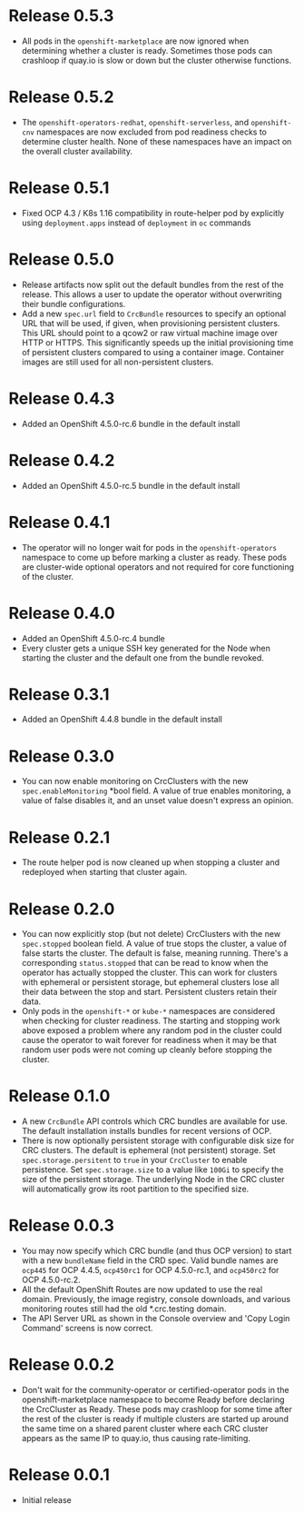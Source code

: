 # Release 0.5.3
- All pods in the `openshift-marketplace` are now ignored when
  determining whether a cluster is ready. Sometimes those pods can
  crashloop if quay.io is slow or down but the cluster otherwise
  functions.

# Release 0.5.2
- The `openshift-operators-redhat`, `openshift-serverless`, and
  `openshift-cnv` namespaces are now excluded from pod readiness
  checks to determine cluster health. None of these namespaces have an
  impact on the overall cluster availability.

# Release 0.5.1
- Fixed OCP 4.3 / K8s 1.16 compatibility in route-helper pod by
  explicitly using `deployment.apps` instead of `deployment` in `oc`
  commands

# Release 0.5.0
- Release artifacts now split out the default bundles from the rest of
  the release. This allows a user to update the operator without
  overwriting their bundle configurations.
- Add a new `spec.url` field to `CrcBundle` resources to specify an
  optional URL that will be used, if given, when provisioning
  persistent clusters. This URL should point to a qcow2 or raw virtual
  machine image over HTTP or HTTPS. This significantly speeds up the
  initial provisioning time of persistent clusters compared to using a
  container image. Container images are still used for all
  non-persistent clusters.

# Release 0.4.3
- Added an OpenShift 4.5.0-rc.6 bundle in the default install

# Release 0.4.2
- Added an OpenShift 4.5.0-rc.5 bundle in the default install

# Release 0.4.1
- The operator will no longer wait for pods in the
  `openshift-operators` namespace to come up before marking a cluster
  as ready. These pods are cluster-wide optional operators and not
  required for core functioning of the cluster.

# Release 0.4.0
- Added an OpenShift 4.5.0-rc.4 bundle
- Every cluster gets a unique SSH key generated for the Node when
  starting the cluster and the default one from the bundle revoked.

# Release 0.3.1
- Added an OpenShift 4.4.8 bundle in the default install

# Release 0.3.0
- You can now enable monitoring on CrcClusters with the new
  `spec.enableMonitoring` *bool field. A value of true enables
  monitoring, a value of false disables it, and an unset value doesn't
  express an opinion.

# Release 0.2.1
- The route helper pod is now cleaned up when stopping a cluster and
  redeployed when starting that cluster again.

# Release 0.2.0
- You can now explicitly stop (but not delete) CrcClusters with the
  new `spec.stopped` boolean field. A value of true stops the cluster,
  a value of false starts the cluster. The default is false, meaning
  running. There's a corresponding `status.stopped` that can be read
  to know when the operator has actually stopped the cluster. This can
  work for clusters with ephemeral or persistent storage, but
  ephemeral clusters lose all their data between the stop and
  start. Persistent clusters retain their data.
- Only pods in the `openshift-*` or `kube-*` namespaces are considered
  when checking for cluster readiness. The starting and stopping work
  above exposed a problem where any random pod in the cluster could
  cause the operator to wait forever for readiness when it may be that
  random user pods were not coming up cleanly before stopping the
  cluster.

# Release 0.1.0
- A new `CrcBundle` API controls which CRC bundles are available for
  use. The default installation installs bundles for recent versions
  of OCP.
- There is now optionally persistent storage with configurable disk
  size for CRC clusters. The default is ephemeral (not persistent)
  storage. Set `spec.storage.persitent` to `true` in your `CrcCluster`
  to enable persistence. Set `spec.storage.size` to a value like
  `100Gi` to specify the size of the persistent storage. The
  underlying Node in the CRC cluster will automatically grow its root
  partition to the specified size.

# Release 0.0.3
- You may now specify which CRC bundle (and thus OCP version) to start
  with a new `bundleName` field in the CRD spec. Valid bundle names
  are `ocp445` for OCP 4.4.5, `ocp450rc1` for OCP 4.5.0-rc.1, and
  `ocp450rc2` for OCP 4.5.0-rc.2.
- All the default OpenShift Routes are now updated to use the real
  domain. Previously, the image registry, console downloads, and
  various monitoring routes still had the old *.crc.testing domain.
- The API Server URL as shown in the Console overview and 'Copy Login
  Command' screens is now correct.

# Release 0.0.2
- Don't wait for the community-operator or certified-operator pods in
  the openshift-marketplace namespace to become Ready before declaring
  the CrcCluster as Ready. These pods may crashloop for some time
  after the rest of the cluster is ready if multiple clusters are
  started up around the same time on a shared parent cluster where
  each CRC cluster appears as the same IP to quay.io, thus causing
  rate-limiting.

# Release 0.0.1
- Initial release
